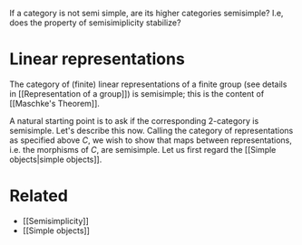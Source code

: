       

If a category is not semi simple, are its higher categories semisimple? I.e, does the property of semisimiplicity stabilize?

# Linear representations

The category of (finite) linear representations of a finite group (see details in [[Representation of a group]]) is semisimple; this is the content of [[Maschke's Theorem]]. 

A natural starting point is to ask if the corresponding 2-category is semisimple. Let's describe this now. Calling the category of representations as specified above $C$, we wish to show that maps between representations, i.e. the morphisms of $C$, are semisimple. Let us first regard the [[Simple objects|simple objects]]. 

# Related
- [[Semisimplicity]]
- [[Simple objects]]